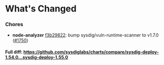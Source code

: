 # What's Changed

### Chores
- **node-analyzer** [f3b29822](https://github.com/sysdiglabs/charts/commit/f3b29822e8bc3c60f48d0bac678b360eace7e133): bump sysdig/vuln-runtime-scanner to v1.7.0 ([#1750](https://github.com/sysdiglabs/charts/issues/1750))
#### Full diff: https://github.com/sysdiglabs/charts/compare/sysdig-deploy-1.54.0...sysdig-deploy-1.55.0
